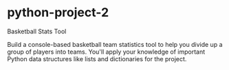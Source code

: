 # python-project-2
 Basketball Stats Tool

Build a console-based basketball team statistics tool to help you divide up a group of players into teams. You'll apply your knowledge of important Python data structures like lists and dictionaries for the project.
